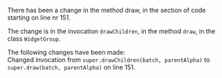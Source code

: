 There has been a change in the method draw, in the section of code starting on line nr 151.
  
The change is in the invocation ```drawChildren```, in the method ```draw```, in the class ```WidgetGroup```.
  
The following changes have been made:  
Changed invocation from ```super.drawChildren(batch, parentAlpha)``` to ```super.draw(batch, parentAlpha)``` on line 151.  
